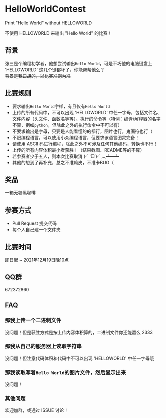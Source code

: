 # HelloWorldContest

Print "Hello World" without HELLOWORLD

不使用 HELLOWORLD 来输出 "Hello World" 的比赛！

## 背景

张三是个编程初学者，他想尝试输出`Hello World`，可是不巧他的电脑键盘上 'HELLOWORLD' 这几个键都坏了，你能帮帮他么？  
~~背景是我口胡的，以比赛准则为准~~

## 比赛规则

- 要求输出`Hello World`字样，有且仅有`Hello World`
- 上传的所有代码中，不可以出现 'HELLOWORLD' 中任一字母，包括文件名、文件内容（头文件、函数名等等）、执行的命令等（特例：编译/解释器的名字不算，例如`python`，但除此之外的执行命令中不可以有）
- 不要求输出是字母，只要是人能看懂的的都行，图片也行，鬼画符也行（
- 不限编程语言，可以使用小众编程语言，但要求该语言图灵完备！
- 请使用 ASCII 码进行编程，除此之外不可涉及任何其他编码，转换也不行！
- 上传的所有内容体积最小者获胜！（结果截图、README等的不算）
- 若参赛者少于五人，则本次比赛取消 (╯‵□′)╯︵┻━┻
- 其他的想到了再补充，总之不准赖皮，不准卡BUG（

## 奖品

一箱无糖黑咖啡

## 参赛方式

- Pull Request 提交代码
- 每个人自己建一个文件夹

## 比赛时间

即日起 ~ 2021年12月19日晚10点

## QQ群

672372860

## FAQ

### 那我上传一个二进制文件

没问题！但是获胜方式是按上传内容体积算的，二进制文件你还能赢么 2333

### 那我从自己的服务器上读取字符串

没问题！但注意代码体积和代码中不可以出现 'HELLOWORLD' 中任一字母哦

### 那我读取写着`Hello World`的图片文件，然后显示出来

没问题！

### 其他问题

欢迎加群，或通过 ISSUE 讨论！
